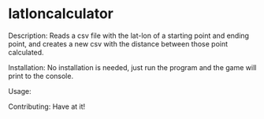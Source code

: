 # latloncalculator

Description: Reads a csv file with the lat-lon of a starting point and ending point, and creates a new csv with the distance between those point calculated.


Installation: No installation is needed, just run the program and the game will print to the console. 

Usage: 

Contributing: Have at it!
